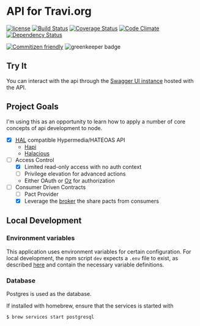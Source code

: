 # API for Travi.org

[![license](https://img.shields.io/github/license/travi-org/api.svg)](LICENSE)
[![Build Status](https://img.shields.io/travis/travi-org/api/master.svg?style=flat)](https://travis-ci.org/travi/travi-api)
[![Coverage Status](https://img.shields.io/coveralls/travi-org/api.svg?style=flat)](https://coveralls.io/r/travi/travi-api?branch=master)
[![Code Climate](https://img.shields.io/codeclimate/github/travi-org/api.svg?style=flat)](https://codeclimate.com/github/travi/travi-api)
[![Dependency Status](https://img.shields.io/gemnasium/travi-org/api.svg?style=flat)](https://gemnasium.com/travi/travi-api)

[![Commitizen friendly](https://img.shields.io/badge/commitizen-friendly-brightgreen.svg)](http://commitizen.github.io/cz-cli/)
![greenkeeper badge](https://badges.greenkeeper.io/travi-org/api.svg)

## Try It

You can interact with the api through the [Swagger UI instance](https://api.travi.org/documentation)
hosted with the API.

## Project Goals

I'm using this as an opportunity to learn how to apply a number of core concepts
of api development to node.

- [x] <abbr title="Hypertext Application Language">[HAL](http://stateless.co/hal_specification.html)</abbr>
  compatible Hypermedia/HATEOAS API
  - [Hapi](http://hapijs.com/)
  - [Halacious](https://github.com/bleupen/halacious)
- [ ] Access Control
  - [x] Limited read-only access with no auth context
  - [ ]  Privilege elevation for advanced actions
    - Either OAuth or [Oz](https://github.com/hueniverse/oz) for authorization
- [ ] Consumer Driven Contracts
  - [ ] Pact Provider
  - [x] Leverage the [broker](https://pact-api.travi.org) the share pacts from consumers

## Local Development

### Environment variables

This application uses environment variables for certain configuration. For local
development, the npm script `dev` expects a `.env` file to exist, as described
[here](https://devcenter.heroku.com/articles/heroku-local#set-up-your-local-environment-variables)
and contain the necessary variable definitions.

### Database

Postgres is used as the database.

If installed with homebrew, ensure that the services is started with

```bash
$ brew services start postgresql
```
